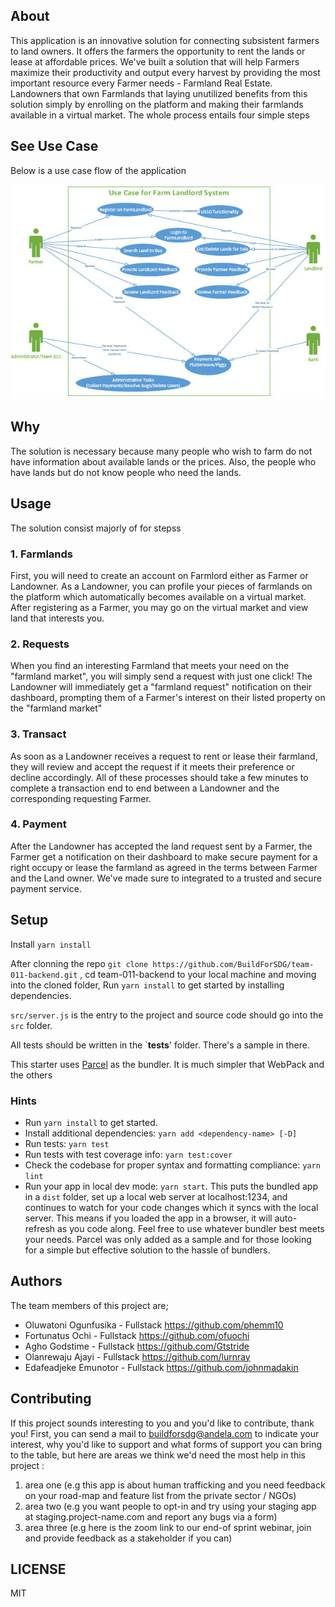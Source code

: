 ## About

This application is an innovative solution for connecting subsistent farmers to land owners. It offers the farmers the opportunity to rent the lands or lease at affordable prices. We've built a solution that will help Farmers maximize their productivity and output every harvest by providing the most important resource every Farmer needs - Farmland Real Estate. Landowners that own Farmlands that laying unutilized benefits from this solution simply by enrolling on the platform and making their farmlands available in a virtual market. The whole process entails four simple steps

## See Use Case

Below is a use case flow of the application

![FarmLord Use Case](docs/use-case.jpg "FarmLord Use Case")

## Why

The solution is necessary because many people who wish to farm do not have information about available lands or the prices. Also, the people who have lands but do not know people who need the lands.

## Usage

The solution consist majorly of for stepss

### 1. Farmlands

First, you will need to create an account on Farmlord either as Farmer or Landowner. As a Landowner, you can profile your pieces of farmlands on the platform which automatically becomes available on a virtual market. After registering as a Farmer, you may go on the virtual market and view land that interests you.

### 2. Requests

When you find an interesting Farmland that meets your need on the "farmland market", you will simply send a request with just one click! The Landowner will immediately get a "farmland request" notification on their dashboard, prompting them of a Farmer's interest on their listed property on the "farmland market"

### 3. Transact

As soon as a Landowner receives a request to rent or lease their farmland, they will review and accept the request if it meets their preference or decline accordingly. All of these processes should take a few minutes to complete a transaction end to end between a Landowner and the corresponding requesting Farmer.

### 4. Payment

After the Landowner has accepted the land request sent by a Farmer, the Farmer get a notification on their dashboard to make secure payment for a right occupy or lease the farmland as agreed in the terms between Farmer and the Land owner. We've made sure to integrated to a trusted and secure payment service.

## Setup

Install `yarn install`

After clonning the repo `git clone https://github.com/BuildForSDG/team-011-backend.git` , cd team-011-backend to your local machine and moving into the cloned folder, Run `yarn install` to get started by installing dependencies.

`src/server.js` is the entry to the project and source code should go into the `src` folder.

All tests should be written in the `**tests**' folder. There's a sample in there.

This starter uses [Parcel](https://parceljs.org/getting_started.html) as the bundler. It is much simpler that WebPack and the others

### Hints

- Run `yarn install` to get started.
- Install additional dependencies: `yarn add <dependency-name> [-D]`
- Run tests: `yarn test`
- Run tests with test coverage info: `yarn test:cover`
- Check the codebase for proper syntax and formatting compliance: `yarn lint`
- Run your app in local dev mode: `yarn start`. This puts the bundled app in a `dist` folder, set up a local web server at localhost:1234, and continues to watch for your code changes which it syncs with the local server. This means if you loaded the app in a browser, it will auto-refresh as you code along. Feel free to use whatever bundler best meets your needs. Parcel was only added as a sample and for those looking for a simple but effective solution to the hassle of bundlers.

## Authors

The team members of this project are;

- Oluwatoni Ogunfusika - Fullstack <https://github.com/phemm10>
- Fortunatus Ochi - Fullstack <https://github.com/ofuochi>
- Agho Godstime - Fullstack <https://github.com/Gtstride>
- Olanrewaju Ajayi - Fullstack <https://github.com/lurnray>
- Edafeadjeke Emunotor - Fullstack <https://github.com/johnmadakin>

## Contributing

If this project sounds interesting to you and you'd like to contribute, thank you!
First, you can send a mail to buildforsdg@andela.com to indicate your interest, why you'd like to support and what forms of support you can bring to the table, but here are areas we think we'd need the most help in this project :

1. area one (e.g this app is about human trafficking and you need feedback on your road-map and feature list from the private sector / NGOs)
2. area two (e.g you want people to opt-in and try using your staging app at staging.project-name.com and report any bugs via a form)
3. area three (e.g here is the zoom link to our end-of sprint webinar, join and provide feedback as a stakeholder if you can)

## LICENSE

MIT
